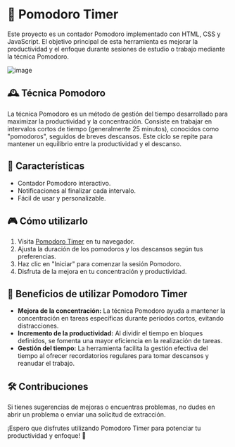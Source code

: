 # 🍅 Pomodoro Timer

Este proyecto es un contador Pomodoro implementado con HTML, CSS y JavaScript. El objetivo principal de esta herramienta es mejorar la productividad y el enfoque durante sesiones de estudio o trabajo mediante la técnica Pomodoro.

![image](https://github.com/alexcerezo/pomodoro-timer/assets/92682715/00f52519-4ea2-4d73-bbb4-93daf53858b5)


## 🕰️ Técnica Pomodoro

La técnica Pomodoro es un método de gestión del tiempo desarrollado para maximizar la productividad y la concentración. Consiste en trabajar en intervalos cortos de tiempo (generalmente 25 minutos), conocidos como "pomodoros", seguidos de breves descansos. Este ciclo se repite para mantener un equilibrio entre la productividad y el descanso.

## 🚀 Características

- Contador Pomodoro interactivo.
- Notificaciones al finalizar cada intervalo.
- Fácil de usar y personalizable.

## 🎮 Cómo utilizarlo

1. Visita [Pomodoro Timer](https://alexcerezo.github.io/pomodoro-timer/) en tu navegador.
2. Ajusta la duración de los pomodoros y los descansos según tus preferencias.
3. Haz clic en "Iniciar" para comenzar la sesión Pomodoro.
4. Disfruta de la mejora en tu concentración y productividad.

## 🌟 Beneficios de utilizar Pomodoro Timer

- **Mejora de la concentración:** La técnica Pomodoro ayuda a mantener la concentración en tareas específicas durante períodos cortos, evitando distracciones.
- **Incremento de la productividad:** Al dividir el tiempo en bloques definidos, se fomenta una mayor eficiencia en la realización de tareas.
- **Gestión del tiempo:** La herramienta facilita la gestión efectiva del tiempo al ofrecer recordatorios regulares para tomar descansos y reanudar el trabajo.

## 🛠️ Contribuciones

Si tienes sugerencias de mejoras o encuentras problemas, no dudes en abrir un problema o enviar una solicitud de extracción.

¡Espero que disfrutes utilizando Pomodoro Timer para potenciar tu productividad y enfoque! 🚀
